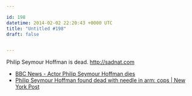 ```yaml
---

id: 198
datetime: 2014-02-02 22:20:43 +0000 UTC
title: "Untitled #198"
draft: false


---
```


Philip Seymour Hoffman is dead. http://sadnat.com 

 
 * [BBC News - Actor Philip Seymour Hoffman dies](http://www.bbc.co.uk/news/world-us-canada-26009575)
 * [Philip Seymour Hoffman found dead with needle in arm: cops | New York Post](http://nypost.com/2014/02/02/philip-seymour-hoffman-found-dead-in-his-apartment/)


